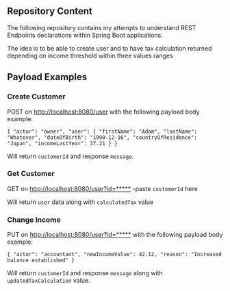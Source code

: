## Repository Content

The following repository contains my attempts to understand REST Endpoints declarations within Spring Boot applications.

The idea is to be able to create user and to have tax calculation returned depending on income threshold within three
values ranges

## Payload Examples

### Create Customer

POST on [http://localhost:8080/user]() with the following payload body example:

`{
"actor": "owner",
"user": {
"firstName": "Adam",
"lastName": "Whatever",
"dateOfBirth": "1990-12-16",
"countryOfResidence": "Japan",
"incomeLastYear": 37.21
}
}`

Will return `customerId` and response `message`.

### Get Customer

GET on [http://localhost:8080/user?id=*****]() -paste `customerId` here

Will return `user` data along with `calculatedTax` value

### Change Income

PUT on [http://localhost:8080/user?id=*****]() with the following payload body example:

`{
"actor": "accountant",
"newIncomeValue": 42.12,
"reason": "Increased balance established"
}`

Will return `customerId` and response `message` along with `updatedTaxCalculation` value.
